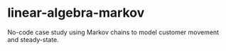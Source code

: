 # linear-algebra-markov
No-code case study using Markov chains to model customer movement and steady-state.
